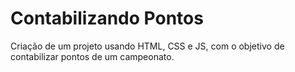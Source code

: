# Contabilizando Pontos 
 Criação de um projeto usando HTML, CSS e JS, com o objetivo de contabilizar pontos de um campeonato. 
